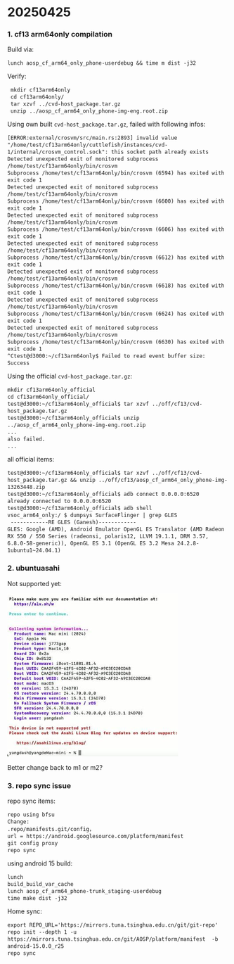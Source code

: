 # 20250425
### 1. cf13 arm64only compilation
Build via:     

```
lunch aosp_cf_arm64_only_phone-userdebug && time m dist -j32
```
Verify:      

```
 mkdir cf13arm64only
 cd cf13arm64only/
 tar xzvf ../cvd-host_package.tar.gz 
 unzip ../aosp_cf_arm64_only_phone-img-eng.root.zip
```
Using own built `cvd-host_package.tar.gz`, failed with following infos:      

```
[ERROR:external/crosvm/src/main.rs:2893] invalid value "/home/test/cf13arm64only/cuttlefish/instances/cvd-1/internal/crosvm_control.sock": this socket path already exists
Detected unexpected exit of monitored subprocess /home/test/cf13arm64only/bin/crosvm
Subprocess /home/test/cf13arm64only/bin/crosvm (6594) has exited with exit code 1
Detected unexpected exit of monitored subprocess /home/test/cf13arm64only/bin/crosvm
Subprocess /home/test/cf13arm64only/bin/crosvm (6600) has exited with exit code 1
Detected unexpected exit of monitored subprocess /home/test/cf13arm64only/bin/crosvm
Subprocess /home/test/cf13arm64only/bin/crosvm (6606) has exited with exit code 1
Detected unexpected exit of monitored subprocess /home/test/cf13arm64only/bin/crosvm
Subprocess /home/test/cf13arm64only/bin/crosvm (6612) has exited with exit code 1
Detected unexpected exit of monitored subprocess /home/test/cf13arm64only/bin/crosvm
Subprocess /home/test/cf13arm64only/bin/crosvm (6618) has exited with exit code 1
Detected unexpected exit of monitored subprocess /home/test/cf13arm64only/bin/crosvm
Subprocess /home/test/cf13arm64only/bin/crosvm (6624) has exited with exit code 1
Detected unexpected exit of monitored subprocess /home/test/cf13arm64only/bin/crosvm
Subprocess /home/test/cf13arm64only/bin/crosvm (6630) has exited with exit code 1
^Ctest@d3000:~/cf13arm64only$ Failed to read event buffer size: Success
```
Using the official `cvd-host_package.tar.gz`:     

```
mkdir cf13arm64only_official
cd cf13arm64only_official/
test@d3000:~/cf13arm64only_official$ tar xzvf ../off/cf13/cvd-host_package.tar.gz 
test@d3000:~/cf13arm64only_official$ unzip ../aosp_cf_arm64_only_phone-img-eng.root.zip 
...
also failed.
...
```
all official items:     

```
test@d3000:~/cf13arm64only_official$ tar xzvf ../off/cf13/cvd-host_package.tar.gz && unzip ../off/cf13/aosp_cf_arm64_only_phone-img-13263448.zip 
test@d3000:~/cf13arm64only_official$ adb connect 0.0.0.0:6520
already connected to 0.0.0.0:6520
test@d3000:~/cf13arm64only_official$ adb shell
vsoc_arm64_only:/ $ dumpsys SurfaceFlinger | grep GLES                                       
 ------------RE GLES (Ganesh)------------
GLES: Google (AMD), Android Emulator OpenGL ES Translator (AMD Radeon RX 550 / 550 Series (radeonsi, polaris12, LLVM 19.1.1, DRM 3.57, 6.8.0-58-generic)), OpenGL ES 3.1 (OpenGL ES 3.2 Mesa 24.2.8-1ubuntu1~24.04.1)
```
### 2. ubuntuasahi
Not supported yet:     

![./images/2025_04_25_08_50_10_389x370.jpg](./images/2025_04_25_08_50_10_389x370.jpg)

Better change back to m1 or m2?   

### 3. repo sync issue
repo sync items:     

```
repo using bfsu
Change:   
.repo/manifests.git/config，
url = https://android.googlesource.com/platform/manifest 
git config proxy
repo sync
```
using android 15 build:        

```
lunch
build_build_var_cache
lunch aosp_cf_arm64_phone-trunk_staging-userdebug
time make dist -j32
```

Home sync:      

```
export REPO_URL='https://mirrors.tuna.tsinghua.edu.cn/git/git-repo'
repo init --depth 1 -u  https://mirrors.tuna.tsinghua.edu.cn/git/AOSP/platform/manifest  -b android-15.0.0_r25
repo sync
```
